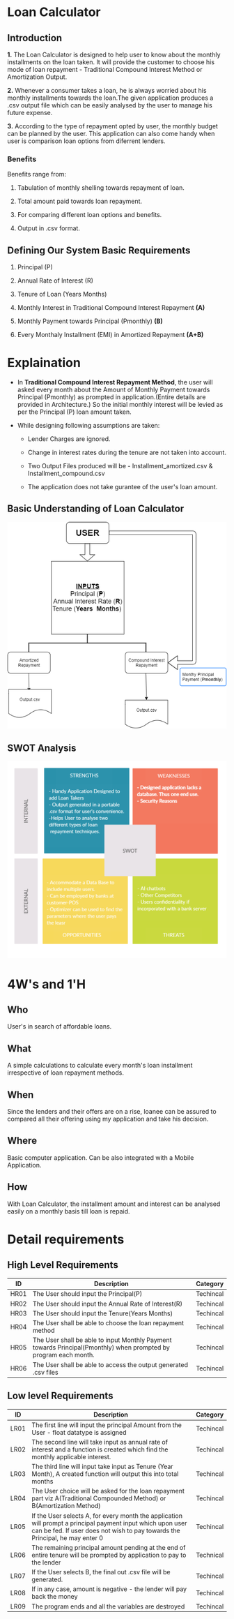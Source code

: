 # Loan Calculator
## Introduction
**1.** The Loan Calculator is designed to help user to know about the monthly installments on the loan taken. It will provide the customer to choose his mode of loan repayment -          Traditional Compound Interest Method or Amortization Output.
  
**2.** Whenever a consumer takes a loan, he is always worried about his monthly installments towards the loan.The given application produces a .csv output file which can be easily        analysed by the user to manage his future expense. 

**3.** According to the type of repayment opted by user, the monthly budget can be planned by the user. This application can also come handy when user is comparison loan options          from diferrent lenders.
            
### Benefits
Benefits range from:

1. Tabulation of monthly shelling towards repayment of loan.

2. Total amount paid towards loan repayment.

3. For comparing different loan options and benefits.

4. Output in .csv format.

## Defining Our System Basic Requirements
1. Principal (P)

2. Annual Rate of Interest (R)

3. Tenure of Loan (Years  Months)

4. Monthly Interest in Traditional Compound Interest Repayment **(A)**

5. Monthly Payment towards Principal (Pmonthly) **(B)**

6. Every Monthaly Installment (EMI) in Amortized Repayment **(A+B)**

# Explaination
- In **Traditional Compound Interest Repayment Method**, the user will asked every month about the Amount of Monthly Payment towards Principal (Pmonthly) as prompted in application.(Entire details are provided in Architecture.) So the initial monthly interest will be levied as per the Principal (P) loan amount taken.  

- While designing following assumptions are taken:
    - Lender Charges are ignored.
    
    - Change in interest rates during the tenure are not taken into account.
    
    - Two Output Files produced will be - Installment_amortized.csv & Installment_compound.csv
    
    - The application does not take gurantee of the user's loan amount.

## Basic Understanding of Loan Calculator

![BasicStructure](https://github.com/sstharval/miniProject_stepIn_260056/blob/a1b629f1ea5f37e95e6ba8901e3429a5f24b67ca/1_Requirements/FlowDiagram.png)

## SWOT Analysis 

![SWOTAnalysis](https://github.com/sstharval/miniProject_stepIn_260056/blob/9deb8410bc60d171e88572253939d5bf6c9ebb65/6_ImagesAndVideos/SWOTupdated.png)

# 4W&#39;s and 1&#39;H

## Who
User's in search of affordable loans. 

## What
A simple calculations to calculate every month's loan installment irrespective of loan repayment methods.

## When
Since the lenders and their offers are on a rise, loanee can be assured to compared all their offering using my application and take his decision.

## Where
Basic computer application. Can be also integrated with a Mobile Application.

## How
With Loan Calculator, the installment amount and interest can be analysed easily on a monthly basis till loan is repaid. 

# Detail requirements

## High Level Requirements
| ID | Description | Category |
| ----- | ----- | ------- | 
| HR01 | The User should input the Principal(P) | Techincal | 
| HR02 | The User should input the Annual Rate of Interest(R) | Techincal | 
| HR03 | The User should input the Tenure(Years Months)  | Techincal |
| HR04 | The User shall be able to choose the loan repayment method | Techincal | 
| HR05 | The User shall be able to input Monthly Payment towards Principal(Pmonthly) when prompted by program each month.  | Techincal |
| HR06 | The User shall be able to access the output generated .csv files| Techincal |

##  Low level Requirements
 
| ID | Description | Category | 
| ------ | --------- | ------ |
| LR01 | The first line will input the principal Amount from the User - float datatype is assigned |Techincal| 
| LR02 | The second line will take input as annual rate of interest and a function is created which find the monthly applicable interest. | Techincal|
| LR03 | The third line will input take input as Tenure (Year Month), A created function will output this into total months  | Techincal|
| LR04 | The User choice will be asked for the loan repayment part viz A(Traditional Compounded Method) or B(Amortization Method)| Techincal | 
| LR05 | If the User selects A, for every month the application will prompt a principal payment input which upon user can be fed. If user does not wish to pay towards the Principal, he may enter 0 | Techincal| 
| LR06 | The remaining principal amount pending at the end of entire tenure will be prompted by application to pay to the lender | Technical | 
| LR07 | If the User selects B, the final out .csv file will be generated.  | Techincal| 
| LR08 | If in any case, amount is negative - the lender will pay back the money | Techincal| 
| LR09 | The program ends and all the variables are destroyed | Techincal| 
